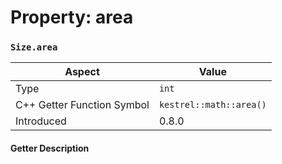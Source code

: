 
# Property: area
### `Size.area`

| Aspect | Value |
| --- | --- |
| Type | `int` |
| C++ Getter Function Symbol | `kestrel::math::area()` |
| Introduced | 0.8.0 |

#### Getter Description


